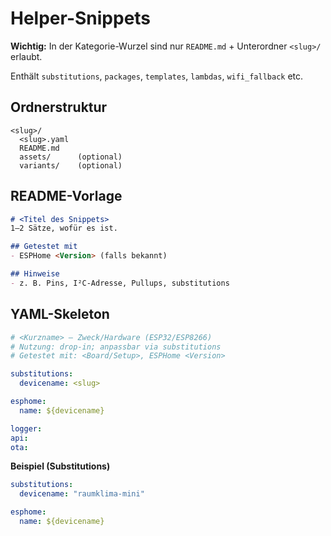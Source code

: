 # Helper-Snippets

**Wichtig:** In der Kategorie-Wurzel sind nur `README.md` + Unterordner `<slug>/` erlaubt.

Enthält `substitutions`, `packages`, `templates`, `lambdas`, `wifi_fallback` etc.

## Ordnerstruktur

```
<slug>/
  <slug>.yaml
  README.md
  assets/      (optional)
  variants/    (optional)
```

## README-Vorlage

```markdown
# <Titel des Snippets>
1–2 Sätze, wofür es ist.

## Getestet mit
- ESPHome <Version> (falls bekannt)

## Hinweise
- z. B. Pins, I²C-Adresse, Pullups, substitutions
```

## YAML-Skeleton

```yaml
# <Kurzname> – Zweck/Hardware (ESP32/ESP8266)
# Nutzung: drop-in; anpassbar via substitutions
# Getestet mit: <Board/Setup>, ESPHome <Version>

substitutions:
  devicename: <slug>

esphome:
  name: ${devicename}

logger:
api:
ota:
```

**Beispiel (Substitutions)**
```yaml
substitutions:
  devicename: "raumklima-mini"

esphome:
  name: ${devicename}
```
